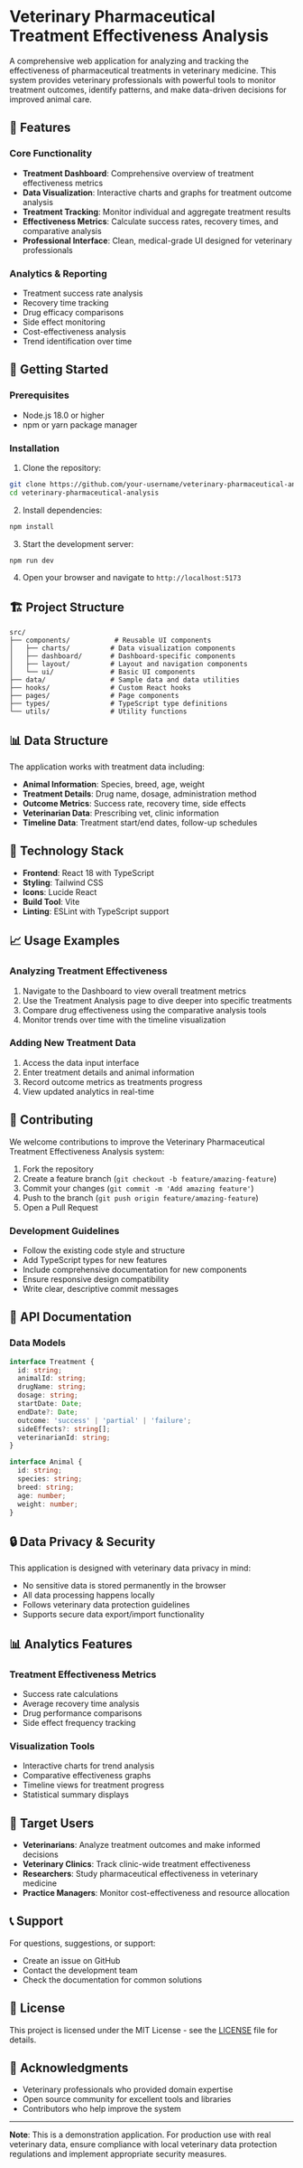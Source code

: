 # Veterinary Pharmaceutical Treatment Effectiveness Analysis

A comprehensive web application for analyzing and tracking the effectiveness of pharmaceutical treatments in veterinary medicine. This system provides veterinary professionals with powerful tools to monitor treatment outcomes, identify patterns, and make data-driven decisions for improved animal care.

## 🏥 Features

### Core Functionality
- **Treatment Dashboard**: Comprehensive overview of treatment effectiveness metrics
- **Data Visualization**: Interactive charts and graphs for treatment outcome analysis
- **Treatment Tracking**: Monitor individual and aggregate treatment results
- **Effectiveness Metrics**: Calculate success rates, recovery times, and comparative analysis
- **Professional Interface**: Clean, medical-grade UI designed for veterinary professionals

### Analytics & Reporting
- Treatment success rate analysis
- Recovery time tracking
- Drug efficacy comparisons
- Side effect monitoring
- Cost-effectiveness analysis
- Trend identification over time

## 🚀 Getting Started

### Prerequisites
- Node.js 18.0 or higher
- npm or yarn package manager

### Installation

1. Clone the repository:
```bash
git clone https://github.com/your-username/veterinary-pharmaceutical-analysis.git
cd veterinary-pharmaceutical-analysis
```

2. Install dependencies:
```bash
npm install
```

3. Start the development server:
```bash
npm run dev
```

4. Open your browser and navigate to `http://localhost:5173`

## 🏗️ Project Structure

```
src/
├── components/           # Reusable UI components
│   ├── charts/          # Data visualization components
│   ├── dashboard/       # Dashboard-specific components
│   ├── layout/          # Layout and navigation components
│   └── ui/              # Basic UI components
├── data/                # Sample data and data utilities
├── hooks/               # Custom React hooks
├── pages/               # Page components
├── types/               # TypeScript type definitions
└── utils/               # Utility functions
```

## 📊 Data Structure

The application works with treatment data including:

- **Animal Information**: Species, breed, age, weight
- **Treatment Details**: Drug name, dosage, administration method
- **Outcome Metrics**: Success rate, recovery time, side effects
- **Veterinarian Data**: Prescribing vet, clinic information
- **Timeline Data**: Treatment start/end dates, follow-up schedules

## 🔧 Technology Stack

- **Frontend**: React 18 with TypeScript
- **Styling**: Tailwind CSS
- **Icons**: Lucide React
- **Build Tool**: Vite
- **Linting**: ESLint with TypeScript support

## 📈 Usage Examples

### Analyzing Treatment Effectiveness
1. Navigate to the Dashboard to view overall treatment metrics
2. Use the Treatment Analysis page to dive deeper into specific treatments
3. Compare drug effectiveness using the comparative analysis tools
4. Monitor trends over time with the timeline visualization

### Adding New Treatment Data
1. Access the data input interface
2. Enter treatment details and animal information
3. Record outcome metrics as treatments progress
4. View updated analytics in real-time

## 🤝 Contributing

We welcome contributions to improve the Veterinary Pharmaceutical Treatment Effectiveness Analysis system:

1. Fork the repository
2. Create a feature branch (`git checkout -b feature/amazing-feature`)
3. Commit your changes (`git commit -m 'Add amazing feature'`)
4. Push to the branch (`git push origin feature/amazing-feature`)
5. Open a Pull Request

### Development Guidelines
- Follow the existing code style and structure
- Add TypeScript types for new features
- Include comprehensive documentation for new components
- Ensure responsive design compatibility
- Write clear, descriptive commit messages

## 📝 API Documentation

### Data Models

```typescript
interface Treatment {
  id: string;
  animalId: string;
  drugName: string;
  dosage: string;
  startDate: Date;
  endDate?: Date;
  outcome: 'success' | 'partial' | 'failure';
  sideEffects?: string[];
  veterinarianId: string;
}

interface Animal {
  id: string;
  species: string;
  breed: string;
  age: number;
  weight: number;
}
```

## 🔒 Data Privacy & Security

This application is designed with veterinary data privacy in mind:
- No sensitive data is stored permanently in the browser
- All data processing happens locally
- Follows veterinary data protection guidelines
- Supports secure data export/import functionality

## 📊 Analytics Features

### Treatment Effectiveness Metrics
- Success rate calculations
- Average recovery time analysis
- Drug performance comparisons
- Side effect frequency tracking

### Visualization Tools
- Interactive charts for trend analysis
- Comparative effectiveness graphs
- Timeline views for treatment progress
- Statistical summary displays

## 🏥 Target Users

- **Veterinarians**: Analyze treatment outcomes and make informed decisions
- **Veterinary Clinics**: Track clinic-wide treatment effectiveness
- **Researchers**: Study pharmaceutical effectiveness in veterinary medicine
- **Practice Managers**: Monitor cost-effectiveness and resource allocation

## 📞 Support

For questions, suggestions, or support:
- Create an issue on GitHub
- Contact the development team
- Check the documentation for common solutions

## 📄 License

This project is licensed under the MIT License - see the [LICENSE](LICENSE) file for details.

## 🙏 Acknowledgments

- Veterinary professionals who provided domain expertise
- Open source community for excellent tools and libraries
- Contributors who help improve the system

---

**Note**: This is a demonstration application. For production use with real veterinary data, ensure compliance with local veterinary data protection regulations and implement appropriate security measures.